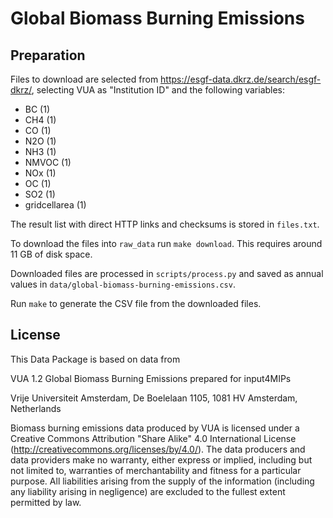 # Global Biomass Burning Emissions



## Preparation

Files to download are selected from https://esgf-data.dkrz.de/search/esgf-dkrz/,
selecting VUA as "Institution ID" and the following variables:

- BC (1)
- CH4 (1)
- CO (1)
- N2O (1)
- NH3 (1)
- NMVOC (1)
- NOx (1)
- OC (1)
- SO2 (1)
- gridcellarea (1)

The result list with direct HTTP links and checksums is stored in `files.txt`.

To download the files into `raw_data` run `make download`. This requires around
11 GB of disk space.

Downloaded files are processed in `scripts/process.py` and saved as annual
values in `data/global-biomass-burning-emissions.csv`.

Run `make` to generate the CSV file from the downloaded files.


## License

This Data Package is based on data from

VUA 1.2 Global Biomass Burning Emissions prepared for input4MIPs

Vrije Universiteit Amsterdam, De Boelelaan 1105, 1081 HV Amsterdam, Netherlands

Biomass burning emissions data produced by VUA is licensed under a Creative Commons Attribution "Share Alike" 4.0 International License (http://creativecommons.org/licenses/by/4.0/). The data producers and data providers make no warranty, either express or implied, including but not limited to, warranties of merchantability and fitness for a particular purpose. All liabilities arising from the supply of the information (including any liability arising in negligence) are excluded to the fullest extent permitted by law.
